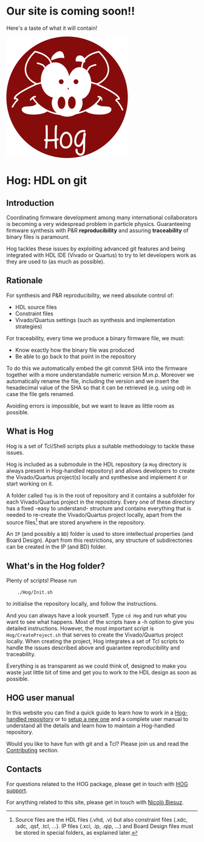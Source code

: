 # Our site is coming soon!!
Here's a taste of what it will contain!

![](./custom/assets/images/hog.png) 

# Hog: HDL on git

## Introduction
Coordinating firmware development among many international collaborators is becoming a very widespread problem in particle physics. Guaranteeing firmware synthesis with P&R **reproducibility** and assuring **traceability** of binary files is paramount.

Hog tackles these issues by exploiting advanced git features and being integrated with HDL IDE (Vivado or Quartus) to try to let developers work as they are used to (as much as possible).

## Rationale
For synthesis and P&R reproducibility, we need absolute control of:

- HDL source files
- Constraint files
- Vivado/Quartus settings (such as synthesis and implementation strategies)

For traceability, every time we produce a binary firmware file, we must:

- Know exactly how the binary file was produced
- Be able to go back to that point in the repository

To do this we automatically embed the git commit SHA into the firmware together with a more understandable numeric version M.m.p. Moreover we automatically rename the file, including the version and we insert the hexadecimal value of the SHA so that it can be retrieved (e.g. using od) in case the file gets renamed.

Avoiding errors is impossible, but we want to leave as little room as possible.

## What is Hog
Hog is a set of Tcl/Shell scripts plus a suitable methodology to tackle these issues.


Hog is included as a submodule in the HDL repository (a `Hog` directory is always present in Hog-handled repository) and allows developers to create the Vivado/Quartus project(s) locally and synthesise and implement it or start working on it.

A folder called `Top` is in the root of repository and it contains a subfolder for each Vivado/Quartus project in the repository. Every one of these directory has a fixed -easy to understand- structure and contains everything that is needed to re-create the Vivado/Quartus project locally, apart from the source files[^1] that are stored anywhere in the repository.
[^1]:Source files are the HDL files (.vhd, .v) but also constraint files (.xdc, .sdc, .qsf, .tcl, ...). IP files (.xci, .ip, .qip, ...) and Board Design files must be stored in special folders, as explained later.

An `IP` (and possibly a `BD`) folder is used to store intellectual properties (and Board Design). Apart from this restrictions, any structure of subdirectories can be created in the IP (and BD) folder.

## What's in the Hog folder?
Plenty of scripts! Please run
```console
	./Hog/Init.sh
```
to initialise the repository locally, and follow the instructions.

And you can always have a look yourself. Type `cd Hog` and run what you want to see what happens. Most of the scripts have a -h option to give you detailed instructions.
However, the most important script is `Hog/CreateProject.sh` that serves to create the Vivado/Quartus project locally. When creating the project, Hog integrates a set of Tcl scripts to handle the issues described above and guarantee reproducibility and traceability.

Everything is as transparent as we could think of, designed to make you waste just little bit of time and get you to work to the HDL design as soon as possible.


## HOG user manual

In this website you can find a quick guide to learn how to work in a [Hog-handled repository](01-Getting-Started/01-existingProjects) or to [setup a new one](01-Getting-Started/03-setupNewHogProject) and a complete user manual to understand all the details and learn how to maintain a Hog-handled repository.

Would you like to have fun with git and a Tcl? Please join us and read the [Contributing](03-Contributing) section.

## Contacts

For questions related to the HOG package, please get in touch with [HOG support](mailto:hog@cern.ch).

For anything related to this site, please get in touch with [Nicolò Biesuz](mailto:nbiesuz@cern.ch).

